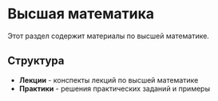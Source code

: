 # Высшая математика

Этот раздел содержит материалы по высшей математике.

## Структура

- **Лекции** - конспекты лекций по высшей математике
- **Практики** - решения практических заданий и примеры